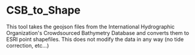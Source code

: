 # CSB_to_Shape
This tool takes the geojson files from the International Hydrographic Organization's Crowdsourced Bathymetry Database and converts them to ESRI point shapefiles. This does not modify the data in any way (no tide correction, etc...)
